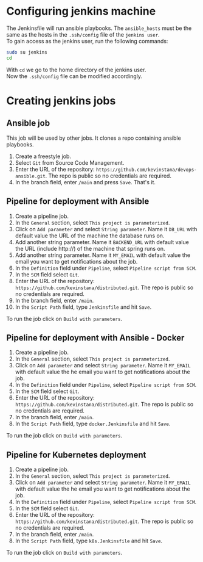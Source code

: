 # Configuring jenkins machine
The Jenkinsfile will run ansible playbooks. The `ansible_hosts` must be the same as the hosts in the `.ssh/config` file of the `jenkins user`.  
To gain access as the jenkins user, run the following commands:  
```bash
sudo su jenkins
cd
```
With `cd` we go to the home directory of the jenkins user.  
Now the `.ssh/config` file can be modified accordingly.
# Creating jenkins jobs
## Ansible job
This job will be used by other jobs. It clones a repo containing ansible playbooks.  

1. Create a freestyle job.
2. Select `Git` from Source Code Management.  
3. Enter the URL of the repository: `https://github.com/kevinstana/devops-ansible.git`. The repo is public so no credentials are required.  
4. In the branch field, enter `/main` and press `Save`. That's it.  

## Pipeline for deployment with Ansible
1. Create a pipeline job.
2. In the `General` section, select `This project is parameterized`.
3. Click on `Add parameter` and select `String parameter`. Name it `DB_URL` with default value the URL of the machine the database runs on.  
4. Add another string parameter. Name it `BACKEND_URL` with default value the URL (include http://) of the machine that spring runs on.
5. Add another string parameter. Name it `MY_EMAIL` with default value the email you want to get notifications about the job.
6. In the `Definition` field under `Pipeline`, select `Pipeline script from SCM`.  
7. In the `SCM` field select `Git`.  
8. Enter the URL of the repository: `https://github.com/kevinstana/distributed.git`. The repo is public so no credentials are required.  
9. In the branch field, enter `/main`.  
10. In the `Script Path` field, type `Jenkinsfile` and hit `Save`.

To run the job click on `Build with parameters`.    

## Pipeline for deployment with Ansible - Docker
1. Create a pipeline job.
2. In the `General` section, select `This project is parameterized`.  
3. Click on `Add parameter` and select `String parameter`. Name it `MY_EMAIL` with default value the he email you want to get notifications about the job.  
4. In the `Definition` field under `Pipeline`, select `Pipeline script from SCM`.  
5. In the `SCM` field select `Git`.  
6. Enter the URL of the repository: `https://github.com/kevinstana/distributed.git`. The repo is public so no credentials are required.
7. In the branch field, enter `/main`.  
8. In the `Script Path` field, type `docker.Jenkinsfile` and hit `Save`.

To run the job click on `Build with parameters`.   

## Pipeline for Kubernetes deployment
1. Create a pipeline job.
2. In the `General` section, select `This project is parameterized`.
3. Click on `Add parameter` and select `String parameter`. Name it `MY_EMAIL` with default value the he email you want to get notifications about the job.  
4. In the `Definition` field under `Pipeline`, select `Pipeline script from SCM`.  
5. In the `SCM` field select `Git`.  
6. Enter the URL of the repository: `https://github.com/kevinstana/distributed.git`. The repo is public so no credentials are required.
7. In the branch field, enter `/main`.  
8. In the `Script Path` field, type `k8s.Jenkinsfile` and hit `Save`.  

To run the job click on `Build with parameters`.   
